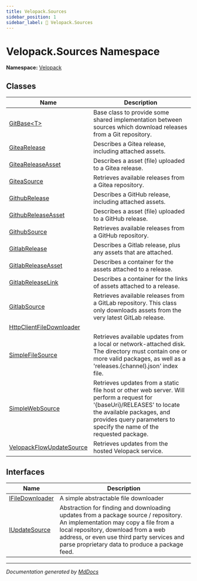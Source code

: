 ```yaml
---
title: Velopack.Sources
sidebar_position: 1
sidebar_label: 🔶 Velopack.Sources
---
```

<!--  
  <auto-generated>   
    The contents of this file were generated by a tool.  
    Changes to this file may be list if the file is regenerated  
  </auto-generated>   
-->

# Velopack.Sources Namespace

**Namespace:** [Velopack](../index.md)  

## Classes

| Name                                                          | Description                                                                                                                                                                                                                    |
| ------------------------------------------------------------- | ------------------------------------------------------------------------------------------------------------------------------------------------------------------------------------------------------------------------------ |
| [GitBase\<T\>](GitBase-1/index.md)                            | Base class to provide some shared implementation between sources which download releases from a Git repository.                                                                                                                |
| [GiteaRelease](GiteaRelease/index.md)                         |  Describes a Gitea release, including attached assets.                                                                                                                                                                         |
| [GiteaReleaseAsset](GiteaReleaseAsset/index.md)               |  Describes a asset (file) uploaded to a Gitea release.                                                                                                                                                                         |
| [GiteaSource](GiteaSource/index.md)                           | Retrieves available releases from a Gitea repository.                                                                                                                                                                          |
| [GithubRelease](GithubRelease/index.md)                       |  Describes a GitHub release, including attached assets.                                                                                                                                                                        |
| [GithubReleaseAsset](GithubReleaseAsset/index.md)             |  Describes a asset (file) uploaded to a GitHub release.                                                                                                                                                                        |
| [GithubSource](GithubSource/index.md)                         | Retrieves available releases from a GitHub repository.                                                                                                                                                                         |
| [GitlabRelease](GitlabRelease/index.md)                       | Describes a Gitlab release, plus any assets that are attached.                                                                                                                                                                 |
| [GitlabReleaseAsset](GitlabReleaseAsset/index.md)             | Describes a container for the assets attached to a release.                                                                                                                                                                    |
| [GitlabReleaseLink](GitlabReleaseLink/index.md)               | Describes a container for the links of assets attached to a release.                                                                                                                                                           |
| [GitlabSource](GitlabSource/index.md)                         | Retrieves available releases from a GitLab repository. This class only downloads assets from the very latest GitLab release.                                                                                                   |
| [HttpClientFileDownloader](HttpClientFileDownloader/index.md) |                                                                                                                                                                                                                                |
| [SimpleFileSource](SimpleFileSource/index.md)                 | Retrieves available updates from a local or network\-attached disk. The directory must contain one or more valid packages, as well as a 'releases.{channel}.json' index file.                                                  |
| [SimpleWebSource](SimpleWebSource/index.md)                   | Retrieves updates from a static file host or other web server.  Will perform a request for '{baseUri}\/RELEASES' to locate the available packages, and provides query parameters to specify the name of the requested package. |
| [VelopackFlowUpdateSource](VelopackFlowUpdateSource/index.md) | Retrieves updates from the hosted Velopack service.                                                                                                                                                                            |

## Interfaces

| Name                                        | Description                                                                                                                                                                                                                                                          |
| ------------------------------------------- | -------------------------------------------------------------------------------------------------------------------------------------------------------------------------------------------------------------------------------------------------------------------- |
| [IFileDownloader](IFileDownloader/index.md) | A simple abstractable file downloader                                                                                                                                                                                                                                |
| [IUpdateSource](IUpdateSource/index.md)     | Abstraction for finding and downloading updates from a package source \/ repository. An implementation may copy a file from a local repository, download from a web address,  or even use third party services and parse proprietary data to produce a package feed. |

___

*Documentation generated by [MdDocs](https://github.com/ap0llo/mddocs)*
